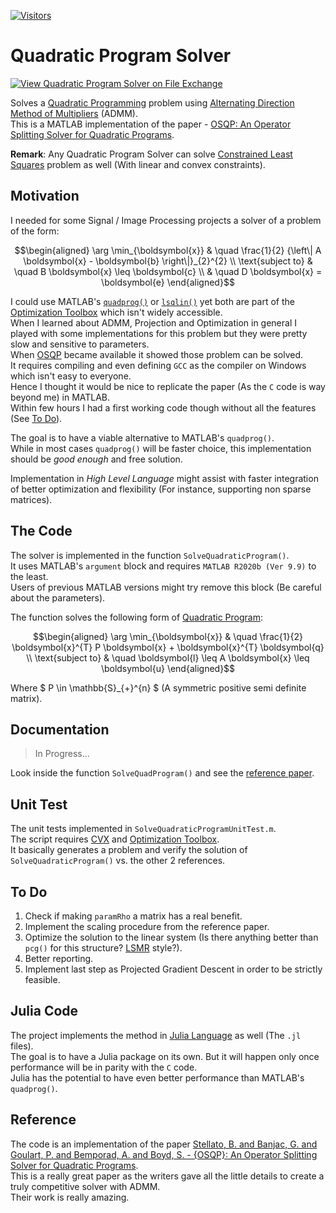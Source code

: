 [![Visitors](https://hits.seeyoufarm.com/api/count/incr/badge.svg?url=https%3A%2F%2Fgithub.com%2FRoyiAvital%2FStackExchangeCodes&count_bg=%2379C83D&title_bg=%23555555&icon=&icon_color=%23E7E7E7&title=Visitors+%28Daily+%2F+Total%29&edge_flat=false)](https://github.com/RoyiAvital/QuadraticProgramSolver)

# Quadratic Program Solver
[![View Quadratic Program Solver on File Exchange](https://www.mathworks.com/matlabcentral/images/matlab-file-exchange.svg)](https://www.mathworks.com/matlabcentral/fileexchange/97899)

Solves a [Quadratic Programming][001] problem using [Alternating Direction Method of Multipliers](https://en.wikipedia.org/wiki/Augmented_Lagrangian_method) (ADMM).  
This is a MATLAB implementation of the paper - [OSQP: An Operator Splitting Solver for Quadratic Programs][002].

**Remark**: Any Quadratic Program Solver can solve [Constrained Least Squares](https://en.wikipedia.org/wiki/Constrained_least_squares) problem as well (With linear and convex constraints).

## Motivation

I needed for some Signal / Image Processing projects a solver of a problem of the form:

$$\begin{aligned}
\arg \min_{\boldsymbol{x}} & \quad \frac{1}{2} {\left\| A \boldsymbol{x} - \boldsymbol{b} \right\|}_{2}^{2} \\
\text{subject to} & \quad B \boldsymbol{x} \leq \boldsymbol{c} \\
& \quad D \boldsymbol{x} = \boldsymbol{e}
\end{aligned}$$

I could use MATLAB's [`quadprog()`](https://www.mathworks.com/help/optim/ug/quadprog.html) or [`lsqlin()`](https://www.mathworks.com/help/optim/ug/lsqlin.html) yet both are part of the [Optimization Toolbox][003] which isn't widely accessible.  
When I learned about ADMM, Projection and Optimization in general I played with some implementations for this problem but they were pretty slow and sensitive to parameters.  
When [OSQP](https://osqp.org/) became available it showed those problem can be solved.  
It requires compiling and even defining `GCC` as the compiler on Windows which isn't easy to everyone.  
Hence I thought it would be nice to replicate the paper (As the `C` code is way beyond me) in MATLAB.  
Within few hours I had a first working code though without all the features (See [To Do](#to-do)).  

The goal is to have a viable alternative to MATLAB's `quadprog()`.  
While in most cases `quadprog()` will be faster choice, this implementation should be _good enough_ and free solution.

Implementation in _High Level Language_ might assist with faster integration of better optimization and flexibility (For instance, supporting non sparse matrices).

## The Code  

The solver is implemented in the function `SolveQuadraticProgram()`.  
It uses MATLAB's `argument` block and requires `MATLAB R2020b (Ver 9.9)` to the least.  
Users of previous MATLAB versions might try remove this block (Be careful about the parameters).

The function solves the following form of [Quadratic Program][001]:

$$\begin{aligned}
\arg \min_{\boldsymbol{x}} & \quad \frac{1}{2} \boldsymbol{x}^{T} P \boldsymbol{x} + \boldsymbol{x}^{T} \boldsymbol{q} \\
\text{subject to} & \quad \boldsymbol{l} \leq A \boldsymbol{x} \leq \boldsymbol{u}
\end{aligned}$$

Where $ P \in \mathbb{S}_{+}^{n} $ (A symmetric positive semi definite matrix).  

## Documentation

> In Progress...

Look inside the function `SolveQuadProgram()` and see the [reference paper][002].

## Unit Test

The unit tests implemented in `SolveQuadraticProgramUnitTest.m`.  
The script requires [CVX](http://cvxr.com/) and [Optimization Toolbox][003].  
It basically generates a problem and verify the solution of `SolveQuadraticProgram()` vs. the other 2 references.

## To Do

1.	Check if making `paramRho` a matrix has a real benefit.
2.	Implement the scaling procedure from the reference paper.
3.	Optimize the solution to the linear system (Is there anything better than `pcg()` for this structure? [LSMR](https://web.stanford.edu/group/SOL/software/lsmr/) style?).
4.	Better reporting.
5.	Implement last step as Projected Gradient Descent in order to be strictly feasible.

## Julia Code

The project implements the method in [Julia Language](https://julialang.org/) as well (The `.jl` files).  
The goal is to have a Julia package on its own. But it will happen only once performance will be in parity with the `C` code.  
Julia has the potential to have even better performance than MATLAB's `quadprog()`.

## Reference

The code is an implementation of the paper [Stellato, B. and Banjac, G. and Goulart, P. and Bemporad, A. and Boyd, S. - {OSQP}: An Operator Splitting Solver for Quadratic Programs][002].  
This is a really great paper as the writers gave all the little details to create a truly competitive solver with ADMM.  
Their work is really amazing.


  [001]: https://en.wikipedia.org/wiki/Quadratic_programming
  [002]: https://arxiv.org/abs/1711.08013
  [003]: https://www.mathworks.com/products/optimization.html